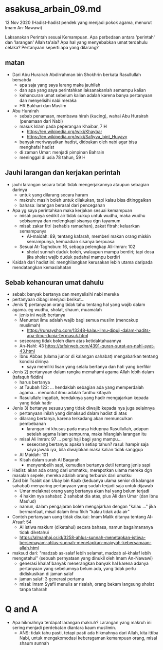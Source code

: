 # asakusa_arbain_09.md
13 Nov 2020
(Hadist-hadist pendek yang menjadi pokok agama, menurut Imam An-Nawawi)

Laksanakan Perintah sesuai Kemampuan.
Apa perbedaan antara 'perintah' dan 'larangan' Allah ta'ala? 
Apa hal yang menyebabkan umat terdahulu celaka?
Pertanyaan seperti apa yang dilarang?

## matan
* Dari Abu Hurairah Abdirrahman bin Shokhrin berkata Rasullullah bersabda
  * apa saja yang saya larang maka jauhilah
  * dan apa yang saya perintahkan laksanakanlah semampu kalian
  * kehancuran umat sebelum kalian adalah karena banya pertanyaan dan menyelisihi nabi meraka
  * HR Bukhari dan Muslim
* Abu Hurairah
  * sebab penamaan, membawa hirah (kucing), wahai Abu Hurairah (penamaan dari Nabi)
  * masuk Islam pada peperangan Khaibar, 7 H
    * https://en.wikipedia.org/wiki/Khaybar
    * https://en.wikipedia.org/wiki/Safiyya_bint_Huyayy
  * banyak meriwayatkan hadist, didoakan oleh nabi agar bisa menghafal hadist
  * di zaman Umar: menjadi pimpinan Bahrain
  * meninggal di usia 78 tahun, 59 H 
  
## Jauhi larangan dan kerjakan perintah
* jauhi larangan secara total:
  tidak mengerjakannya ataupun sebagian darinya
  * untuk yang dilarang secara haram
  * makruh: masih boleh untuk dilakukan, tapi kalau bisa ditinggalkan
  * bahasa: larangan berasal dari pencegahan
* Apa yg saya perintahkan maka kerjakan sesuai kemampuan
  * misal: punya sedikit air tidak cukup untuk wudhu,
    maka wudhu sebisannya dan melengkapi sisanya dgn tayamum
  * misal: zakar fitri (sehabis ramadhan), zakat fitrah;
    keluarkan semampunya
    * Al-maidah: 89; tentang kafarah, memberi makan orang miskin semampunya, kemuadian sisanya berpuasa
  * Sesuai At-Taghobun: 16, sebaga pelengkap Ali-Imran: 102
    * sholat sunnah duduk boleh, walaupun mampu berdiri; 
      tapi dosa jika sholat wajib duduk padahal mampu berdiri
* Kaidah dari hadist ini: menghilangkan kerusakan lebih utama daripada mendatangkan kemaslahatan

## Sebab kehancuran umat dahulu
* sebab: banyak bertanya dan menyelisihi nabi mereka
* pertanyaan dibagi menjadi berikut...
* Jenis 1) pertanyaan orang tidak tahu tentang hal yang wajib dalam agama.
  eg wudhu, sholat, shaum, muamalah
  * jenis ini wajib bertanya 
  * Menuntut ilmu adalah wajib bagi semua muslim (mencakup muslimah)
    * https://rumaysho.com/13348-kalau-ilmu-dipuji-dalam-hadits-apa-ilmu-dunia-termasuk.html
  * seseorang tidak boleh diam atas ketidaktahuannya
  * An-Nahl: 43 https://tafsirweb.com/4391-quran-surat-an-nahl-ayat-43.html
  * Ibnu Abbas (ulama junior di kalangan sahabat) mengabarkan tentang kondisi dirinya
    * saya memiliki lisan yang selalu bertanya dan hati yang berfikir
* Jenis 2) pertanyaan dalam rangka memahami agama Allah lebih dalam (tafaquh fiddin)
  * harus bertanya
  * at Taubah 122: ... hendaklah sebagian ada yang memperdalah agama... 
     menuntut ilmu adalah fardhu kifayah
  * Rasulullah: ingatlah, hendaknya yang hadir mengajarkan kepada yang tidak hadir
* Jenis 3) bertanya sesuau yang tidak diwajib kepada nya juga selainnya
  * pertanyaan inilah yang dimaksud dalam hadist di atas
  * dilarang bertanya, karena terkadang akan memunculkan pembebanan
    * larangan ini khusus pada masa hidupnya Rasullullah, 
      adapun setelah agama Islam sempurna, maka hilanglah larangan  itu
  * misal Ali Imran: 97 ... pergi haji bagi yang mampu...
    * seseorang bertanya: apakah setiap tahun?
      rasul: hampir saja saya jawab iya, bila diwajibkan maka kalian tidak sanggup
  * Al Maidah: 101
  * Kisah dalam surah Al Baqarah
    * menyembelih sapi, kemudian bertanya detil tentang jenis sapi
* Hadist: akan ada orang dari ummatku, merepotkan ulama mereka dgn masalah sepele,
  mereka adalah orang terburuk dari umatku
* Zaid bin Tsabit dan Ubay bin Kaab (keduanya ulama senior di kalangan sahabat)
  menyaring pertanyaan yang sudah terjadi saja untuk dijawab
  * Umar melaknat orang yang bertanya akan hal yang belum terjadi
  * 4 hakim nya sahabat: 2 sahabat dia atas, plus Ali dan Umar (dan Ibnu Mas'ud)
  * namun, dalam pengajaran boleh mengajarkan dengan "kalau ..." jika bermanfaat,
    misal dalam ilmu fikih "kalau tidak ada air"
* Contoh pertanyaan uang tidak disukai: Imam Malik ditanya tentang Al-A’raaf: 54
  * Al istiwa maklum (diketahui) secara bahasa, namun bagaimananya tidak diketahui
  * https://almanhaj.or.id/3258-ahlus-sunnah-menetapkan-istiwa-bersemayam-ahlus-sunnah-menetapkan-maiyyah-kebersamaan-allah.html
* maksud dari: "madzab as-salaf lebih selamat, madzab al-khalaf lebih mengetahui"
  (sebuah pernyataan yang dinukil oleh Imam An-Nawawi)
  * generasi khalaf banyak menerangkan banyak hal karena adanya pertanyaan yang sebelumnya belum ada,
    yang tidak perlu didiskusikan di jaman salaf
  * jaman salaf: 3 generasi pertama
  * misal: Imam Syafii menulis ar risalah, orang bekam langsung sholat tanpa taharah
  
# Q and A
* Apa hikmahnya terdapat larangan makruh? 
  Larangan yang makruh ini sering menjadi perdebatan diantara  kaum muslimin.
  * ANS: tidak tahu pasti, tetapi pasti ada hikmahnya dari Allah, kita ittiba Nabi,
    untuk mengakomodasi keberagaman kemampuan orang, misal shaum sunnah
